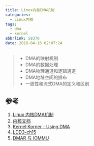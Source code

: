 ```yaml
---
title: Linux内核DMA机制
categories:
  - Linux内核
tags:
  - dma
  - kernel
abbrlink: 59370
date: 2018-04-16 02:07:24
---
```


>* DMA的映射机制
>* DMA的数据处理
>* DMA物理通道和逻辑通道
>* DMA地址空间的排布
>* 一致性和流式DMA的定义和区别

<!--more-->

## 参考

1. [Linux 内核DMA机制](https://my.oschina.net/u/174242/blog/70359)
2. [内核文档](https://www.kernel.org/doc/Documentation/DMA-API-HOWTO.txt)
3. [Kernel Korner - Using DMA](https://www.linuxjournal.com/article/7104)
4. [LDD3-ch15](https://static.lwn.net/images/pdf/LDD3/ch15.pdf)
5. [DMAR 与 IOMMU](http://linuxperf.com/?p=67)
